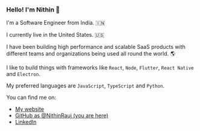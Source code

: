 ### Hello! I'm Nithin 👋

I'm a Software Engineer from India. 🇮🇳

I currently live in the United States. 🇺🇸

I have been building high performance and scalable SaaS products with different teams and organizations being used all round the world. 🌎

I like to build things with frameworks like ```React```, ```Node```, ```Flutter```, ```React Native``` and ```Electron```.

My preferred languages are  ```JavaScript```, ```TypeScript``` and ```Python```.

You can find me on:

* [My website](https://portfolio-nithinrauj.vercel.app/)
* [GitHub as @NithinRauj (you are here)](https://github.com/NithinRauj)
* [LinkedIn](https://www.linkedin.com/in/nithinrauj1712/)
